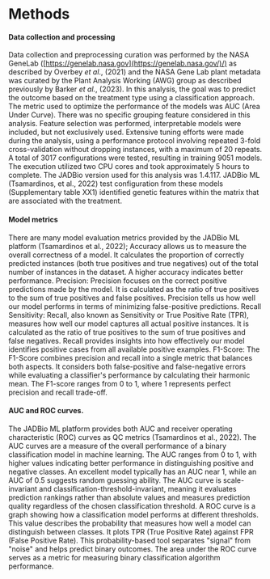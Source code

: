 # Methods

#### Data collection and processing <a href="#k2ev2cqknvu1" id="k2ev2cqknvu1"></a>

Data collection and preprocessing curation was performed by the NASA GeneLab ([https://genelab.nasa.gov](https://genelab.nasa.gov/)/) as described by Overbey _et al_., (2021) and the NASA Gene Lab plant metadata was curated by the Plant Analysis Working (AWG) group as described previously by Barker _et al._, (2023). In this analysis, the goal was to predict the outcome based on the treatment type using a classification approach. The metric used to optimize the performance of the models was AUC (Area Under Curve). There was no specific grouping feature considered in this analysis. Feature selection was performed, interpretable models were included, but not exclusively used. Extensive tuning efforts were made during the analysis, using a performance protocol involving repeated 3-fold cross-validation without dropping instances, with a maximum of 20 repeats. A total of 3017 configurations were tested, resulting in training 9051 models. The execution utilized two CPU cores and took approximately 5 hours to complete. The JADBio version used for this analysis was 1.4.117. JADBio ML (Tsamardinos, et al., 2022) test configuration from these models (Supplementary table XX1) identified genetic features within the matrix that are associated with the treatment.

#### &#x20;<a href="#m7laxglfo2oe" id="m7laxglfo2oe"></a>

#### Model metrics <a href="#ycdo6g8scqym" id="ycdo6g8scqym"></a>

There are many model evaluation metrics provided by the JADBio ML platform (Tsamardinos et al., 2022); Accuracy allows us to measure the overall correctness of a model. It calculates the proportion of correctly predicted instances (both true positives and true negatives) out of the total number of instances in the dataset. A higher accuracy indicates better performance. Precision: Precision focuses on the correct positive predictions made by the model. It is calculated as the ratio of true positives to the sum of true positives and false positives. Precision tells us how well our model performs in terms of minimizing false-positive predictions. Recall Sensitivity: Recall, also known as Sensitivity or True Positive Rate (TPR), measures how well our model captures all actual positive instances. It is calculated as the ratio of true positives to the sum of true positives and false negatives. Recall provides insights into how effectively our model identifies positive cases from all available positive examples. F1-Score: The F1-Score combines precision and recall into a single metric that balances both aspects. It considers both false-positive and false-negative errors while evaluating a classifier's performance by calculating their harmonic mean. The F1-score ranges from 0 to 1, where 1 represents perfect precision and recall trade-off.

#### AUC and ROC curves. <a href="#qqyt93cj2qoh" id="qqyt93cj2qoh"></a>

The JADBio ML platform provides both AUC and receiver operating characteristic (ROC) curves as QC metrics (Tsamardinos et al., 2022). The AUC curves are a measure of the overall performance of a binary classification model in machine learning. The AUC ranges from 0 to 1, with higher values indicating better performance in distinguishing positive and negative classes. An excellent model typically has an AUC near 1, while an AUC of 0.5 suggests random guessing ability. The AUC curve is scale-invariant and classification-threshold-invariant, meaning it evaluates prediction rankings rather than absolute values and measures prediction quality regardless of the chosen classification threshold. A ROC curve is a graph showing how a classification model performs at different thresholds. This value describes the probability that measures how well a model can distinguish between classes. It plots TPR (True Positive Rate) against FPR (False Positive Rate). This probability-based tool separates "signal" from "noise" and helps predict binary outcomes. The area under the ROC curve serves as a metric for measuring binary classification algorithm performance.
